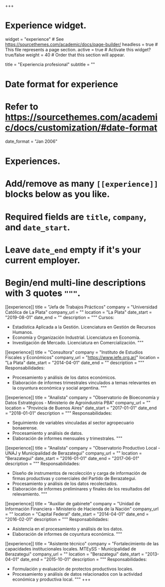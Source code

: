 +++
# Experience widget.
widget = "experience"  # See https://sourcethemes.com/academic/docs/page-builder/
headless = true  # This file represents a page section.
active = true  # Activate this widget? true/false
weight = 40  # Order that this section will appear.

title = "Experiencia profesional"
subtitle = ""

# Date format for experience
#   Refer to https://sourcethemes.com/academic/docs/customization/#date-format
date_format = "Jan 2006"

# Experiences.
#   Add/remove as many `[[experience]]` blocks below as you like.
#   Required fields are `title`, `company`, and `date_start`.
#   Leave `date_end` empty if it's your current employer.
#   Begin/end multi-line descriptions with 3 quotes `"""`.
[[experience]]
  title = "Jefa de Trabajos Prácticos"
  company = "Universidad Católica de La Plata"
  company_url = ""
  location = "La Plata"
  date_start = "2019-08-01"
  date_end = ""
  description = """
  Cursos:
  - Estadística Aplicada a la Gestión. Licenciatura en Gestión de Recursos Humanos.
  - Economía y Organización Industrial. Licenciatura en Economía.
  - Investigación de Mercado. Licenciatura en Comercialización.
  """

[[experience]]
  title = "Consultora"
  company = "Instituto de Estudios Fiscales y Económicos"
  company_url = "https://www.iefe.org.ar/"
  location = "La Plata"
  date_start = "2014-04-01"
  date_end = ""
  description = """
  Responsabilidades:
  - Procesamiento y análisis de los datos económicos.
  - Elaboración de informes trimestrales vinculados a temas relevantes en la coyuntura económica y social argentina.
  """

[[experience]]
  title = "Analista"
  company = "Observatorio de Bioeconomía y Datos Estratégicos - Ministerio de Agroindustria PBA"
  company_url = ""
  location = "Provincia de Buenos Aires"
  date_start = "2017-01-01"
  date_end = "2018-01-01"
  description = """
  Responsabilidades:
  - Seguimiento de variables vinculadas al sector agropecuario bonaerense. 
  - Procesamiento y análisis de datos. 
  - Elaboración de informes mensuales y trimestrales.
  """

[[experience]]
  title = "Analista"
  company = "Observatorio Productivo Local - UNAJ y Municipalidad de Berazategui"
  company_url = ""
  location = "Berazategui"
  date_start = "2016-01-01"
  date_end = "2017-06-01"
  description = """
  Responsabilidades:
  - Diseño de instrumentos de recolección y carga de información de firmas productivas y comerciales del Partido de Berazategui.
  - Procesamiento y análisis de los datos recolectados.
  - Elaboración de informes preliminares y finales de los resultados del relevamiento.
  """
  
 [[experience]]
  title = "Auxiliar de gabinete"
  company = "Unidad de Información Financiera - Ministerio de Hacienda de la Nación"
  company_url = ""
  location = "Capital Federal"
  date_start = "2014-04-01"
  date_end = "2016-02-01"
  description = """
  Responsabilidades:
  - Asistencia en el procesamiento y análisis de los datos.
  - Elaboración de informes de coyuntura económica.
  """
  
[[experience]]
  title = "Asistente técnico"
  company = "Fortalecimiento de las capacidades institucionales locales. MTEySS - Municipalidad de Berazategui"
  company_url = ""
  location = "Berazategui"
  date_start = "2013-04-01"
  date_end = "2015-10-01"
  description = """
  Responsabilidades:
  - Formulación y evaluación de protectos productivos locales.
  - Procesamiento y análisis de datos relacionados con la actividad económica y productiva local.
  """
+++
